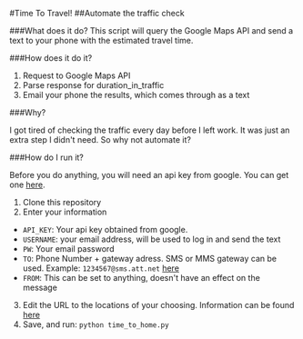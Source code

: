 #Time To Travel!
##Automate the traffic check

###What does it do?
This script will query the Google Maps API and send a text to your phone with the estimated travel time.

###How does it do it?

 1. Request to Google Maps API
 2. Parse response for duration_in_traffic
 3. Email your phone the results, which comes through as a text

###Why?

I got tired of checking the traffic every day before I left work. It was just an extra step I didn't need. So why not automate it? 

###How do I run it?

Before you do anything, you will need an api key from google. You can get one [here](https://developers.google.com/maps/documentation/directions/get-api-key).  

 1. Clone this repository
 2. Enter your information
   * `API_KEY`: Your api key obtained from google.
   * `USERNAME`: your email address, will be used to log in and send the text
   * `PW`: Your email password
   * `TO`: Phone Number + gateway adress. SMS or MMS gateway can be used. Example: `1234567@sms.att.net` [here](https://en.wikipedia.org/wiki/SMS_gateway#Use_with_email_clients)
   * `FROM`: This can be set to anything, doesn't have an effect on the message
 3. Edit the URL to the locations of your choosing. Information can be found [here](https://developers.google.com/maps/documentation/directions/intro)
 4. Save, and run: `python time_to_home.py`
